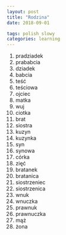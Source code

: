 ```yaml
---
layout: post
title: "Rodzina"
date: 2018-09-01

tags: polish slowy
categories: learning
---
```

1. pradziadek
2. prababcia
3. dziadek
4. babcia
5. teść
6. teściowa
7. ojciec
8. matka
9. wuj
10. ciotka
11. brat
12. siostra
13. kuzyn
14. kuzynka
15. syn
16. synowa
17. córka
18. zięć
19. bratanek
20. bratanica
21. siostrzeniec
22. siostrzenica
23. wnuk
24. wnuczka
25. prawnuk
26. prawnuczka
27. mąż
28. żona